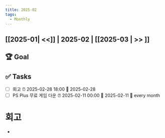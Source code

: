 ```yaml
---
title: 2025-02
tags:
  - Monthly
---
```


## [[2025-01| <<]] | 2025-02 | [[2025-03 | >> ]]

## 🏆 Goal

## ✅ Tasks
- [ ] 회고 ⏰ 2025-02-28 18:00 📅 2025-02-28
- [ ] PS Plus 무료 게임 다운 ⏰ 2025-02-11 00:00 📅 2025-02-11 🔁 every month  
# 회고
- 
